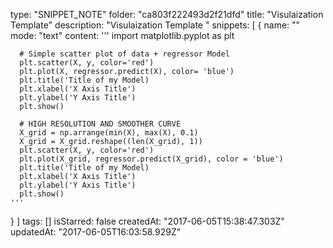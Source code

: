 type: "SNIPPET_NOTE"
folder: "ca803f222493d2f21dfd"
title: "Visulaization Template"
description: "Visulaization Template "
snippets: [
  {
    name: ""
    mode: "text"
    content: '''
      import matplotlib.pyplot as plt
      
      
      # Simple scatter plot of data + regressor Model
      plt.scatter(X, y, color='red')
      plt.plot(X, regressor.predict(X), color= 'blue')
      plt.title('Title of my Model)
      plt.xlabel('X Axis Title')
      plt.ylabel('Y Axis Title')
      plt.show()
      
      # HIGH RESOLUTION AND SMOOTHER CURVE
      X_grid = np.arrange(min(X), max(X), 0.1)
      X_grid = X_grid.reshape((len(X_grid), 1))
      plt.scatter(X, y, color='red')
      plt.plot(X_grid, regressor.predict(X_grid), color = 'blue')
      plt.title('Title of my Model)
      plt.xlabel('X Axis Title')
      plt.ylabel('Y Axis Title')
      plt.show()
    '''
  }
]
tags: []
isStarred: false
createdAt: "2017-06-05T15:38:47.303Z"
updatedAt: "2017-06-05T16:03:58.929Z"
